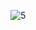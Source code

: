 ![5](https://user-images.githubusercontent.com/108053364/188958255-34af3b2c-61dd-4be0-9da8-853d6a18b46a.jpg)
